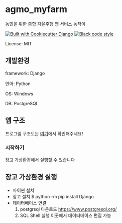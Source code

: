# agmo_myfarm

농민을 위한 종합 자율주행 웹 서비스 농작이 

[![Built with Cookiecutter Django](https://img.shields.io/badge/built%20with-Cookiecutter%20Django-ff69b4.svg?logo=cookiecutter)](https://github.com/cookiecutter/cookiecutter-django/)
[![Black code style](https://img.shields.io/badge/code%20style-black-000000.svg)](https://github.com/ambv/black)

License: MIT

## 개발환경

framework: Django

언어: Python

OS: Windows

DB: PostgreSQL

## 앱 구조

프로그램 구조도는 [여기](./농작이_프로그램구조도.pdf)에서 확인해주세요!

### 시작하기

장고 가상환경에서 실행할 수 있습니다

## 장고 가상환경 실행

- 파이썬 설치
- 장고 설치
$ python -m pip install Django
- 데이터베이스 연결
  1. postgrsql 다운로드
     https://www.postgresql.org/
  2. SQL Shell 실행
     이곳에서 데이터베이스 편집 가능
     







